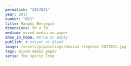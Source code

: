 ```yaml
---
permalink: "2017021"
year: 2017
number: "021"
title: Mangku Beringin
dimensions: 50 x 70
medium: mixed media on paper
show_in_home: #true or empty
publish: # notyet or blank
image: /assets/p/paintings/davina-stephens-2017021.jpg
tags: mixed-media paper
serie: The Spirit Tree
---
```

